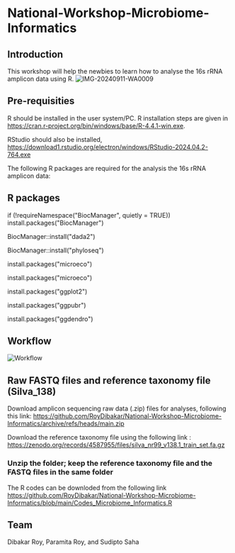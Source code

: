 # National-Workshop-Microbiome-Informatics

## Introduction

This workshop will help the newbies to learn how to analyse the 16s rRNA amplicon data using R.
![IMG-20240911-WA0009](https://github.com/user-attachments/assets/237bb872-dcb2-4ec8-8304-7c81798bb017)

## Pre-requisities
R should be installed in the user system/PC. R installation steps are given in https://cran.r-project.org/bin/windows/base/R-4.4.1-win.exe. 

RStudio should also be installed, https://download1.rstudio.org/electron/windows/RStudio-2024.04.2-764.exe

The following R packages are required for the analysis the 16s rRNA amplicon data:
## R packages

if (!requireNamespace("BiocManager", quietly = TRUE))
                                install.packages("BiocManager")

BiocManager::install("dada2")

BiocManager::install("phyloseq")

install.packages("microeco")

install.packages("microeco")

install.packages("ggplot2")

install.packages("ggpubr")

install.packages("ggdendro")

## Workflow
![Workflow](https://github.com/user-attachments/assets/d73c25f2-a8dd-4282-bb02-d73582d1b865)


## Raw FASTQ files and reference taxonomy file (Silva_138)
Download amplicon sequencing raw data (.zip) files for analyses, following this link:
https://github.com/RoyDibakar/National-Workshop-Microbiome-Informatics/archive/refs/heads/main.zip

Download the reference taxonomy file using the following link :
https://zenodo.org/records/4587955/files/silva_nr99_v138.1_train_set.fa.gz

### Unzip the folder; keep the reference taxonomy file and the FASTQ files in the same folder

The R codes can be downloded from the following link https://github.com/RoyDibakar/National-Workshop-Microbiome-Informatics/blob/main/Codes_Microbiome_Informatics.R

## Team
Dibakar Roy, Paramita Roy, and Sudipto Saha
